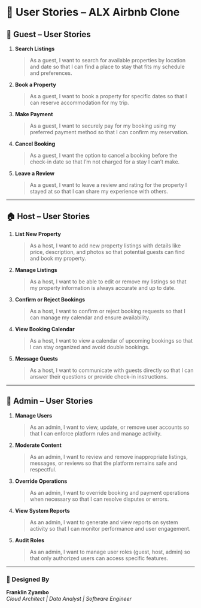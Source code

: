 # 📘 User Stories – ALX Airbnb Clone


## 👤 Guest – User Stories

1. **Search Listings**
   > As a guest, I want to search for available properties by location and date so that I can find a place to stay that fits my schedule and preferences.

2. **Book a Property**
   > As a guest, I want to book a property for specific dates so that I can reserve accommodation for my trip.

3. **Make Payment**
   > As a guest, I want to securely pay for my booking using my preferred payment method so that I can confirm my reservation.

4. **Cancel Booking**
   > As a guest, I want the option to cancel a booking before the check-in date so that I’m not charged for a stay I can’t make.

5. **Leave a Review**
   > As a guest, I want to leave a review and rating for the property I stayed at so that I can share my experience with others.

---

## 🏠 Host – User Stories

1. **List New Property**
   > As a host, I want to add new property listings with details like price, description, and photos so that potential guests can find and book my property.

2. **Manage Listings**
   > As a host, I want to be able to edit or remove my listings so that my property information is always accurate and up to date.

3. **Confirm or Reject Bookings**
   > As a host, I want to confirm or reject booking requests so that I can manage my calendar and ensure availability.

4. **View Booking Calendar**
   > As a host, I want to view a calendar of upcoming bookings so that I can stay organized and avoid double bookings.

5. **Message Guests**
   > As a host, I want to communicate with guests directly so that I can answer their questions or provide check-in instructions.

---

## 👑 Admin – User Stories

1. **Manage Users**
   > As an admin, I want to view, update, or remove user accounts so that I can enforce platform rules and manage activity.

2. **Moderate Content**
   > As an admin, I want to review and remove inappropriate listings, messages, or reviews so that the platform remains safe and respectful.

3. **Override Operations**
   > As an admin, I want to override booking and payment operations when necessary so that I can resolve disputes or errors.

4. **View System Reports**
   > As an admin, I want to generate and view reports on system activity so that I can monitor performance and user engagement.

5. **Audit Roles**
   > As an admin, I want to manage user roles (guest, host, admin) so that only authorized users can access specific features.

---

### 🎨 Designed By  
**Franklin Zyambo**  
*Cloud Architect | Data Analyst | Software Engineer*
